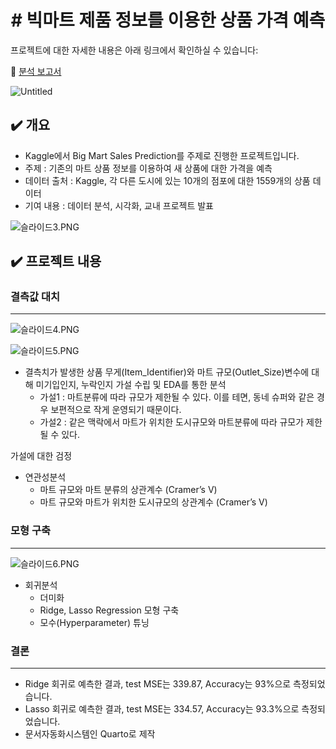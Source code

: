 <h1 align="center"> # 빅마트 제품 정보를 이용한 상품 가격 예측 </h1>

프로젝트에 대한 자세한 내용은 아래 링크에서 확인하실 수 있습니다:

🔗 [분석 보고서](https://eeyem.github.io/kaggle_bigmart/Project_bigmart_syj.html) 

![Untitled](https://s3-us-west-2.amazonaws.com/secure.notion-static.com/b9b6876e-2a35-42bc-81c7-876b78342b50/Untitled.png)

## ✔️ 개요

- Kaggle에서 Big Mart Sales Prediction를 주제로 진행한 프로젝트입니다.
- 주제 : 기존의 마트 상품 정보를 이용하여 새 상품에 대한 가격을 예측
- 데이터 출처 : Kaggle, 각 다른 도시에 있는 10개의 점포에 대한 1559개의 상품 데이터
- 기여 내용 : 데이터 분석, 시각화, 교내 프로젝트 발표

![슬라이드3.PNG](https://s3-us-west-2.amazonaws.com/secure.notion-static.com/783e20d4-cd62-4c2a-9eee-c3454dc1d3af/%EC%8A%AC%EB%9D%BC%EC%9D%B4%EB%93%9C3.png)

## ✔️ 프로젝트 내용

### 결측값 대치

---

![슬라이드4.PNG](https://s3-us-west-2.amazonaws.com/secure.notion-static.com/978570c0-f35f-48ad-9e00-0fde2c7428d8/%EC%8A%AC%EB%9D%BC%EC%9D%B4%EB%93%9C4.png)

![슬라이드5.PNG](https://s3-us-west-2.amazonaws.com/secure.notion-static.com/f084f999-c8ff-4d03-8466-143ccd793d24/%EC%8A%AC%EB%9D%BC%EC%9D%B4%EB%93%9C5.png)

- 결측치가 발생한 상품 무게(Item_Identifier)와 마트 규모(Outlet_Size)변수에 대해 미기입인지, 누락인지 가설 수립 및 EDA를 통한 분석
    - 가설1 : 마트분류에 따라 규모가 제한될 수 있다. 이를 테면, 동네 슈퍼와 같은 경우 보편적으로 작게 운영되기 때문이다.
    - 가설2 : 같은 맥락에서 마트가 위치한 도시규모와 마트분류에 따라 규모가 제한될 수 있다.

가설에 대한 검정

- 연관성분석
    - 마트 규모와 마트 분류의 상관계수 (Cramer’s V)
    - 마트 규모와 마트가 위치한 도시규모의 상관계수 (Cramer’s V)

### 모형 구축

---

![슬라이드6.PNG](https://s3-us-west-2.amazonaws.com/secure.notion-static.com/59a21d11-1b9c-409f-be7e-3b2da2f184d7/%EC%8A%AC%EB%9D%BC%EC%9D%B4%EB%93%9C6.png)

- 회귀분석
    - 더미화
    - Ridge, Lasso Regression 모형 구축
    - 모수(Hyperparameter) 튜닝

### 결론

---

- Ridge 회귀로 예측한 결과, test MSE는 339.87, Accuracy는 93%으로 측정되었습니다.
- Lasso 회귀로 예측한 결과, test MSE는 334.57, Accuracy는 93.3%으로 측정되었습니다.
- 문서자동화시스템인 Quarto로 제작
